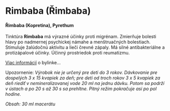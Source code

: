Rimbaba (Řimbaba)
=================

#### Řimbaba (Kopretina), Pyrethum

Tinktúra **Rimbaba** má výrazné účinky proti migrénam. Zmierňuje bolesti hlavy
po nadmernej psychickej námahe a menštruačných bolestiach. Stimuluje žalúdočnú
aktivitu a lieči črevné zápaly. Má silné antibakteriálne a protizápalové účinky.
Účinný prostriedok proti reumatizmu.

[Viac informácií](../bylinky/rimbaba-obycajna) o bylinke…

Upozornenie: *Výrobok nie je určený pre deti do 3 rokov. Dávkovanie pre
dospelých 3 x 15 kvapiek za deň; pre deti od troch rokov 3 x 5 kvapiek za deň
riediť v nemineralizovanej vode 20 ml na jednu dávku. Potom sa podrží v ústach a
po 20 s až 30 s sa prehltne. Pitný režim pokračuje asi po pol hodine.*

*Obsah: 30 ml macerátu*

